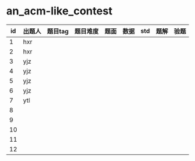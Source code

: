 # an_acm-like_contest
| id   | 出题人  | 题目tag | 题目难度 | 题面   | 数据   | std  | 题解   | 验题   |
| ---- | ---- | ----- | ---- | ---- | ---- | ---- | ---- | ---- |
| 1    | hxr  |       |      |      |      |      |      |      |
| 2    | hxr  |       |      |      |      |      |      |      |
| 3    | yjz  |       |      |      |      |      |      |      |
| 4    | yjz  |       |      |      |      |      |      |      |
| 5    | yjz  |       |      |      |      |      |      |      |
| 6    | yjz  |       |      |      |      |      |      |      |
| 7    | ytl  |       |      |      |      |      |      |      |
| 8    |      |       |      |      |      |      |      |      |
| 9    |      |       |      |      |      |      |      |      |
| 10   |      |       |      |      |      |      |      |      |
| 11   |      |       |      |      |      |      |      |      |
| 12   |      |       |      |      |      |      |      |      |

